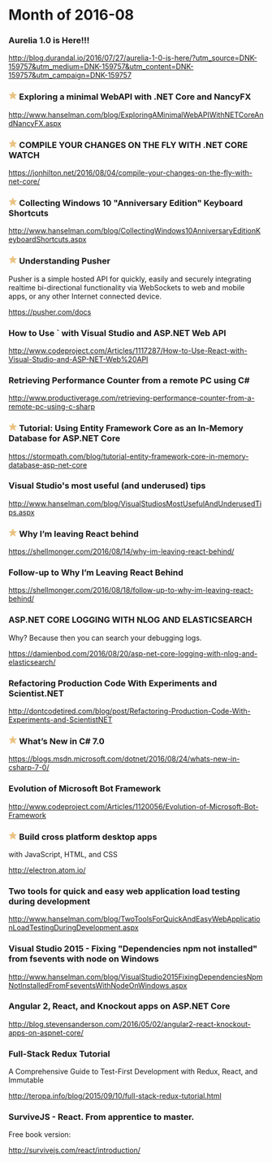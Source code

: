 # Month of 2016-08
###  Aurelia 1.0 is Here!!!


<http://blog.durandal.io/2016/07/27/aurelia-1-0-is-here/?utm_source=DNK-159757&utm_medium=DNK-159757&utm_content=DNK-159757&utm_campaign=DNK-159757> 
### ![star](./tags/star.png) Exploring a minimal WebAPI with .NET Core and NancyFX


<http://www.hanselman.com/blog/ExploringAMinimalWebAPIWithNETCoreAndNancyFX.aspx> 
### ![star](./tags/star.png) COMPILE YOUR CHANGES ON THE FLY WITH .NET CORE WATCH


<https://jonhilton.net/2016/08/04/compile-your-changes-on-the-fly-with-net-core/> 
### ![star](./tags/star.png) Collecting Windows 10 "Anniversary Edition" Keyboard Shortcuts


<http://www.hanselman.com/blog/CollectingWindows10AnniversaryEditionKeyboardShortcuts.aspx> 
### ![star](./tags/star.png) Understanding Pusher
Pusher is a simple hosted API for quickly, easily and securely integrating realtime bi-directional functionality via WebSockets to web and mobile apps, or any other Internet connected device.

<https://pusher.com/docs> 
###  How to Use ` with Visual Studio and ASP.NET Web API


<http://www.codeproject.com/Articles/1117287/How-to-Use-React-with-Visual-Studio-and-ASP-NET-Web%20API> 
###  Retrieving Performance Counter from a remote PC using C#


<http://www.productiverage.com/retrieving-performance-counter-from-a-remote-pc-using-c-sharp> 
### ![star](./tags/star.png) Tutorial: Using Entity Framework Core as an In-Memory Database for ASP.NET Core


<https://stormpath.com/blog/tutorial-entity-framework-core-in-memory-database-asp-net-core> 
###  Visual Studio's most useful (and underused) tips


<http://www.hanselman.com/blog/VisualStudiosMostUsefulAndUnderusedTips.aspx> 
### ![star](./tags/star.png) Why I’m leaving React behind


<https://shellmonger.com/2016/08/14/why-im-leaving-react-behind/> 
###  Follow-up to Why I’m Leaving React Behind


<https://shellmonger.com/2016/08/18/follow-up-to-why-im-leaving-react-behind/> 
###  ASP.NET CORE LOGGING WITH NLOG AND ELASTICSEARCH
Why? Because then you can search your debugging logs.

<https://damienbod.com/2016/08/20/asp-net-core-logging-with-nlog-and-elasticsearch/> 
###  Refactoring Production Code With Experiments and Scientist.NET


<http://dontcodetired.com/blog/post/Refactoring-Production-Code-With-Experiments-and-ScientistNET> 
### ![star](./tags/star.png) What’s New in C# 7.0


<https://blogs.msdn.microsoft.com/dotnet/2016/08/24/whats-new-in-csharp-7-0/> 
###  Evolution of Microsoft Bot Framework


<http://www.codeproject.com/Articles/1120056/Evolution-of-Microsoft-Bot-Framework> 
### ![star](./tags/star.png) Build cross platform desktop apps
with JavaScript, HTML, and CSS

<http://electron.atom.io/> 
###  Two tools for quick and easy web application load testing during development


<http://www.hanselman.com/blog/TwoToolsForQuickAndEasyWebApplicationLoadTestingDuringDevelopment.aspx> 
###  Visual Studio 2015 - Fixing "Dependencies npm not installed" from fsevents with node on Windows


<http://www.hanselman.com/blog/VisualStudio2015FixingDependenciesNpmNotInstalledFromFseventsWithNodeOnWindows.aspx> 
###  Angular 2, React, and Knockout apps on ASP.NET Core


<http://blog.stevensanderson.com/2016/05/02/angular2-react-knockout-apps-on-aspnet-core/> 
###  Full-Stack Redux Tutorial
A Comprehensive Guide to Test-First Development with Redux, React, and Immutable

<http://teropa.info/blog/2015/09/10/full-stack-redux-tutorial.html> 
###  SurviveJS - React. From apprentice to master.
Free book version:

<http://survivejs.com/react/introduction/> 
